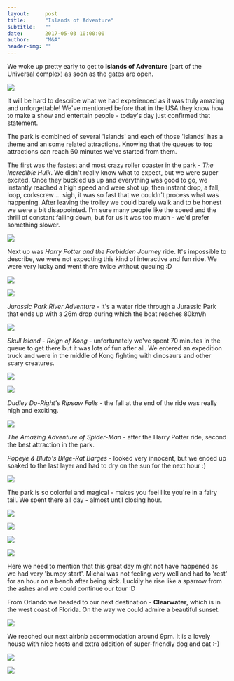 ```yaml
---
layout:     post
title:      "Islands of Adventure"
subtitle:   ""
date:       2017-05-03 10:00:00
author:     "M&A"
header-img: ""
---
```


We woke up pretty early to get to **Islands of Adventure** (part of the Universal complex) as soon as the gates are open.

![](https://lh3.googleusercontent.com/exDS0l1cTa58Qsh0cfBTUSSaOAVAJtIMclJjVpws2OWZCZbbY9TURvr4U6nVwc6Eb6mr5kF_XFrk4XnPlH_Xm9dRJEZob-ECrhZeGQuHInftmhvvADm2yuQXbDWpsfkl1cmuR36N95rErrcPPp4R-kcjxMthB9FlrPQ7gaJDLvSM3uA2NEZJqLZgbKjmnqdYEe-I2Xxm7EzlrpgK1QLLk7RxINSkWt_Jhb00LxAwA5WpRaZUeej3mNcsjTsk30BupY4ZcqBHZ3f8IfvmHbaA9LtSLRkU6SS5sS_OU_nd3k-g-8DKy_z_2Mqt-IOScukVvTHjxTJaTBtb8hXA0YIdKUNZGCdtCleqJYjmkn_1jA4sBkqiOO0vt6Wh7IfWbpO18sGYvX74st0bEgAiryCuEu316JXuL41-NT9Qifx_NqJGPknx0R5cvp5N8jCFN2ku_jzdEssK4sthTaBY8tMRmQ2qzLWgMRtMGa0a6s_9Iia12mJXRYxub1qGHFPOCZ0uWeKnm-fIUt9dSBL4eR8lYhgA1tuBPKKXmZq5y1fyqLe6lo2-mmBFWpJjXOA6ENTTdQoTAuppCO5gr5JSrpe8d8ktQH9hgppBB3tBRpdy44jId8t5qvvxMHicUUE4rKZZfBv-Ixnmwcxy-P9am4NFNKQYbgiMUgTWh40Gy6oWnpE=w1309-h736-no)

It will be hard to describe what we had experienced as it was truly amazing and unforgettable! We've mentioned before that in the USA they know how to make a show and entertain people - today's day just confirmed that statement.

The park is combined of several 'islands' and each of those 'islands' has a theme and an some related attractions. Knowing that the queues to top attractions can reach 60 minutes we've started from them.

The first was the fastest and most crazy roller coaster in the park - *The Incredible Hulk*. We didn't really know what to expect, but we were super excited. Once they buckled us up and everything was good to go, we instantly reached a high speed and were shot up, then instant drop, a fall, loop, corkscrew ... sigh, it was so fast that we couldn't process what was happening.
After leaving the trolley we could barely walk and to be honest we were a bit disappointed. I'm sure many people like the speed and the thrill of constant falling down, but for us it was too much - we'd prefer something slower.

![](https://lh3.googleusercontent.com/dTN0Xx__mN97Agpz8D89qrTGovtak1J2XK5gv9vy5G7_efAWzPjPizGJrE-J9i0i6sTo3oPNWBh_k6wHDf1h2hg2LVvDqEbOEy-znfJYl5vbHo4nVU4aGoCK3iR_w4RJFDJJM8MI2X3J5KqyJVq5XMl0rmhR266_Wp30Oim9OXf464d42KJUciTxu8h_xhA4co19ULOUjATCBYON5rIKhL-aN-WVNO9FnnMuEJWDu72RKLon3kGonSMNOR46J1lfhqZ2l9KuABjBJY3-bc_JCwlz7599-2sriGrOhF9GYGpxjKjKlixcXI48xK2DE568xxujEmfu3ZbD8LLOuuK35ONy_5XkDmt5issh9pN7X3PnfyYnB2AREbGcoKsNSNsfMvzhbkS1x2XVWe6IaGV2hUDACrdmSrxb15rAMRyLErS9nSYW_XiPEvcWzO3asAz3cJs54YfvaqkZRV0a24UQW-vZt0PfT_KH6OhetS7SQ2DbLArzdSRoAfSX4I6yLvZrCiGb3_7sgX526vLN2sDcncnwr2vLZCZbrMdOtMuFTHG3xwPFRRUzFUYbBpjNhtOB0t_5vvhYi1g4ORFcqSyQNlfz5M9VkF2NixOfzt51mtusz0zysQUhLFxPtg9USMgHcmf0_4Q4gIMPVXBWZLRwBYMDtpwQAnI1Sviw0JpVLPQ=w1309-h736-no)

Next up was *Harry Potter and the Forbidden Journey* ride. It's impossible to describe, we were not expecting this kind of interactive and fun ride. We were very lucky and went there twice without queuing :D

![](https://lh3.googleusercontent.com/3ViM_gtpsE2WIuXlC9obnVel6CoefMwQrS0Z_hjD876pcvsSVJq-dDDWteDVOKu-XtmAlkLrBCMnRn7B7gLYiZV1MT-AxCQEFkCono4eQSF1rcnlfVUgwoCot303G3w36vdKuYU-jeecYrxrFQBJEjJz5PkLt4XJ26KEyeqL1wGUHrS_Jbo7fzgb6sQEIl6CTmsGBe7pXnTEJGcXcai4yKwgx2aAGip57z0nyq3Tp5g-TpcD6FLlQLfy1KFXgCIKZ52mJrPACZY_L1a42bYmBBEGV3GpnC5-EThE8mvbGQ3q0Hv6SUVc_SLu3Xh0cKbPqkXLcPaN9C7FUC1MKZ3-I_CAek0_Rkba1DB-6gG2IZZg1EWjZBjS3Lv4aUcozwjJlJK6uVbgavAingfQ4ho2-EDBz81QH0CnTGTuoPEnnR7S19XXC032DknQHjSUZmQQV6DK5ACmm_5vdzzJeezj4rX88ixcBRcBbo5Vq5YBucpVQrcNyKnNfw1QiIWY17QRlAdXLJGH8qO4Fhk8qM3UeKeVsxEbIPc8tNaOK74vpo532aCzRTv8S4_iEcq7mw2rzTwsQ03Av5YbQ34PS1AIaeYz6WqW3mZQ-qbwghIbeRhKx77JZ8ifOrC3N22yKEYHKt2r3MGZNrkEjdLlCEDcFXOIMfOhEBUZ0eh8gSpsk9M=w1309-h736-no)

![](https://lh3.googleusercontent.com/Rq9MT-UXrmRflvlIUzBNo_bcP1PLMGcYAAC6mUht1QrpV5NDBeldaZ2qpuH0NUILNj167oGglRH7RFpHjgvV_O7koR1w-c6OexiOn1o6COhSCiGW6cH6eIctyj3vfB5BSMkTY-4YA7spKc8BP6WaSH05A4hGZnA8R888i2suWxJUSGGxKeaMU6OwVfy7L2Vor70_5_ea3h6J8iHoAe_8ChNDnxYciohSlKb26S-o9_EvP1_aq6bb6fVCs2HKJ4zKpRrywieBkVXLJOL3v_fmynQ1ErQpdXSe-vhD1jF3vFW30an989K939fQ0WEOnYguPCT7om2ppWy51Ki4v76c2QQmwfISIhXZ7GSAJL4ZdK4zV324sJ_R5ZBN0KBl4Cti94NP901HrjJdt3EzeYYKcXCPAazNDNcphuZwoQpP4lU_wdZlnluOYuHWltyvDf2zn_Fg7-sr0RIbM73No3r5ONzAFdVxVZms4NjyU3-hoksbAVMQpiNE5lUVh9IwxCUryIm628lx8nkSYh68Ut_K-j3iN0-MSAIwhfQWgAKr_V5M0CUI3w8dyr1wigfHfOWli9sHQa0_4zmduO1l54NDyxN2J7f3G7ky1_aZ7wP3Y-Exb9rnAj4LxpimUWL4NQ6eN07KShm0esWdv1kYNVjJFeqcPNLv0JtKUw_sPdWFjsg=w1309-h736-no)

*Jurassic Park River Adventure* - it's a water ride through a Jurassic Park that ends up with a 26m drop during which the boat reaches 80km/h

![](https://lh3.googleusercontent.com/-Id3KzGfipIBE5xQyYHnaCDGgmEpqLMz_babXKxz7N87bonqRVCebd_qAx5V1zpdNM0Fzlqz36rEmZJGF4km51ctuIxEE4NbYynUqutjwkmxCDB3wvGYkSdqaaDTbzdGnHzWjPrVN8niLQxJ6GQSZZwA4yUoM0IcnmI2HrvECCIoCBvVlhqmW_fY8OroZJlL5xFU4df0p8CwDksiPSDN2ceDB_GA88WyLlm2MAKZotlFmSw5OpLSgj5rndnA78iebQgmUaQKtxTwjQEdKWrQt7CgD7OCn2ghUhEMx5RAWT2NqsyrCjRms-fDiI3SobJJ75Ysfd8XXOh3imZ8YZElCNMGj2r27iSOEiMhgFc7JaWVrjFuNEJKh0DRX-K8GTIpE1dXd23SWcZqjmlWVpGw-lk3zHlmlImUU7l29uq-GYq1h8kFoLUZqUs4V3CD5-yhgdtxW7Oh8Cm81VpxnkmnbnBPeqfR6vy__20cMb_Ar5iN4rPurlIUBR5ZZcu63p_CTr5aTYoiTVVjXQiRwAQnT9xoKN4py_UjqXZRXg9ENsOt_zdNKoL89WMEAxVeSvtH4-JVGmOmNgJrlUZablae-0wvJGshTIAJDxXpOy-N5-uTZKqNBoLuCNymHGt4A-TzOu0uqQq56NgcymfiW7UZ3wut_y26Qm9u-HKmv0qcK68=w1309-h736-no)

*Skull Island - Reign of Kong*  - unfortunately we've spent 70 minutes in the queue to get there but it was lots of fun after all. We entered an expedition truck and were in the middle of Kong fighting with dinosaurs and other scary creatures.

![](https://lh3.googleusercontent.com/7zqzNWEB1hlUa5ygh1wpjge5UQbFwvSebFoPzRUFpTRrnqI0RDvw8kxtCnCrXXMfonVE08QbsZ5lTu5LQuQCB8I5tQ1UBJ5Xw3GK2TI1ZfnTIuRKM4N7Y7Z5wACx7HFj0pwcNyyMdqEss_eDaJHMWHoR4qiRMMV9bH2GHzqYNWcLaEgsiS_yOPAjq58Mj9d-7NEizFnCYWQE0_EMk8FPSKBMlWeRHrHx62f76HnUZWMVwiY0Ua3QWqeYbhMgNwEk6A6P3cCRP6fL0bpOkopxCud2S9H9IQOL6Th06U8-yTWdtDtCIIPLKNGM0bGUgHAMCmZ1-ElRdWj7WetKEgXv2owrtiERe6gdKSp0yrMdPIud67C2nR0WdJXxSIhT73nR8BIB2a640qwJby9qXIGqBCoopGKRYbNHYQCKitAVqlKyCsgrj2rlAiZFPzYqgLvJwCJJbJrrGarNTOhILJESG_P7nUAnBOkO_WUoZeWyiWepIN_bcRjZe6YN2Z2sxtD18V8EHwKCZ8kaa3qyO0VAEP_eHuGsRivWIQhxOsZAwzsvyxlCuad6KLSGIfPLQnXh5Rftn2owmV1V1kE4AjjCIhQdQeP9MlGDD2bKCbIaVAVn6qaJSTimiHuM9Kjxjdad92Y1BNowbCZxMbl7UHpIrIxYPKFa1GA21SwzWh55XrY=w1309-h736-no)

![](https://lh3.googleusercontent.com/dDOR0KKNnli8jM87joMMD3Dv_vL5qs8PUT5jUXwziZ42eVgpHNkkTqe1PAHfXpBbLXF34iaHtaOoKg2HkCPafpZBblIUa9_5Y4WjclD2eUO4h30ABarp13VMJo9Iu4u3eAA8VgNnV_KdOrOq4X8-cTrYOINhm07Mhg08pvT364FBvWNst7JeHSB6gLMpd7BUEN0NbVedImUgfWlTtctw9w5vnXWGAKz7hZmYSIaMIp4wqLwKIk4cZ9rRXMDUl26kPfh3j4mAq0pnTuW6eKOcUg6-_MB01SJ2tMZ-Uyfu-kYmVHPGQonoLKfohEde-CC5kOZ6dQG3-9EqCBXBFVHgmtGpiEob1iNz-1Q0s48IuK5KFvjvXzx6KmaTm074XCGPO3_FmpkK8ZsqI9SGlb3MFj9pSyNxJ2WDb7dyEWBlAOBHCLN0u-tCKZPhkSxjCml8Lu3pv2ViQcjzrP9CwdFPML9pln6wD6_p2AZczBKCzjQu8Shyxn581O2PA7Wq7kgylovNhuKmrrODeElYcjc0gMNxq9ti0BX42-ReW3L5pqwHZBb7rULd6mw07Oac_-0SN3hjOm9iJu4bDo4ucNhRe6KwkeWKyBKHdW0fiV5tEaD1_kDbkIHcp4pU_3V-6GHkxnNmVRvqAXgBypPHB0LXZFj3d5uEAHprjplOML_1c8Q=w1309-h736-no)

*Dudley Do-Right's Ripsaw Falls* - the fall at the end of the ride was really high and exciting.

![](https://lh3.googleusercontent.com/Ik-_9kCppH1jer865C_ijGhdGznWB6ixGMY1joLJgo4ckhudIwPDk_D3QmmJYLgUzNh3C9zFP6mWD8cwDsvATBuiOsYsYFoa8P7-pp8fxKMV2SIMrm1CDxgui5FExhCfxNihup94NCpCWPSqDEvh3uhP7upHAgMUYLk0b1ckZzCK-ybnd0nDlYBNK3rBJteHDxd2dxmiGG5PVcW4QBnXXz2ledRUHfevgYcXdvW9U6fmjlfvtee_QYcAvwN1tyqmd4mR4lSer8aAO7PQYMJyV3jysWk6Bq_HA9DU-Pl8U1Ga9-WmjZ8LHA37dt-B_cTnOffj8W6M-Lk4seMZCcURBX3ieLsD8UOqVANZSEgP5bTg4u6iOTlQDUdtPQWeFSKzHCzuVyQIIw_IQMKcyqy_W8brtT1Ykkyw4yvpqBb8fJMGY-Kop8Cm-WRj1IB69a_1OpTYJfgirKBBcvN3E3Y9nYabbUKMaztmBZk2R3iFYUtOIbmRmmIZQgF9EN7BkFgScaC83HE1huYncAolC7PwZWwWVlN0kEi9oVK7PfE85lNZuMMaGbPDtFJS3DlDrM4c_z-nLzPEAlgHh2ZmGQKrc4E7w2eGCuCmMDKj6--g4inwmszN7B4KIgDMCI3xELjmhKaAVDOC2qyqHzTMLAgWkgA4s7uxnegpbCAJcEsqhik=w1309-h736-no)

*The Amazing Adventure of Spider-Man* - after the Harry Potter ride, second the best attraction in the park.

*Popeye & Bluto's Bilge-Rat Barges* - looked very innocent, but we ended up soaked to the last layer and had to dry on the sun for the next hour :)

![](https://lh3.googleusercontent.com/enqAt5Z96yBdSDmzNZNp48J4QKnxMoS4VS7cXLuoxm2ANGpJP3hyH8vMmdv-9-kwZVzyQGBAoMCcw0U9NJAOFXemhgdYWY-gEA6jnWURxt35EoK_Qhphr_YuWFkuMT7PHc6w4kRiL808YlZC1TKR1hz_nHvrN3KP9YQYeBJzJEdb7DNcrV-6uX2jy-4r0Cu0Tm8L7KIXSz6OsZT7BXSpdWbWfPWwcIxRNN4DwndRKFZ6dvWYeCjVjCUOiRgXOMRJatd7Fxj4xXVNc-EEKwcM_N1Dw9ipdrFRjbRPWOP6jQIbePrwzBFuwxjpIAQGeI0MsCieXCmZmgLBqrYuy-t1HuWkDsQKRubXEAXrbGP_Ty5IxFTXZlnnVFD0_OrQPODQ2S7VXCjqFDvpA6HndxTgbTTVO3mv9tCBGl8qVpgqPAXY99_s-IDK5bbs4rsCPdOgXuxEzt1uhWZyT_OrH5Td_p29pwZ-VXNvSW7CJ_68vZSOa9yh3CU_EAu5Sk7vQGC2-hp1sT2uDlcVcPL9uM9OJQTQmI4HB-d48Qhw3ZbGP_3f2n8c_ryAeQbovX3QbTHIU3kDv__cuaVHPqd_xjapogpnRGwe-Mr_LllvoXy7gT3FMpwpH-u_yQhx6UVXq6EvJTi5G_6ZfCjqCJZI3EJ_iXOF1_bEa-h1GoE6mSdFtvQ=w1309-h736-no)

The park is so colorful and magical - makes you feel like you're in a fairy tail. We spent there all day - almost until closing hour.

![](https://lh3.googleusercontent.com/Md1y5a22m6EOL_89UnKLZV_sUtKrZ-k9ihUd5lAxdxQdB32-6IIe0To_0acl-qOaUEg1TyH86G_WXazEs1-XdWKfWlbFh9LhmSFTyLX0uIaHDeuzh5FaFnJIBMg0C1lVIKltmdkFPtVfQ4pGElsp1XfCjsjN8m3EUSKIPU00ZMqufIR8C32CAT1k5H4rP8ykl8dXrCqbGSFTkpOSbNERASxeMXMU8N4BZxdiB2efAL71E-HJb3DluWvJvtPTaqC7kldtcL5hRvSW7kKyp4IXSRek0SFlLcJ-E1kdXBeE6kO640zxvMeHYLCjRwddhjqoIxQcI_oKGIKsFd7mCaJZvLboYHru1GLO5KxyUSm0OSF_nhYxcFwxdc1JQS8-GgOlXBqF9MF6Y5_dJOuhQ85kvs1sYdIjALrM1L-agkaV3j2PJSkyklM4yMgoJ3Y7KhHjvnls4OossQJ5f8iVzcb_ES60hzN6CbCsduMzHn7V9X5Te5j9soYQG4o9wKeWdqKwsKa8o4A7DEOurkQhohMMmlQHmQvrJePMHuzdTtoPSqjn4YLfn4c_O00O3Y-jnTK8Zk_GVcDYdpCe6PmjnLJPM1dXE6HZHkgw0omJDDAkptWU0fc2RcR9y2IDKlSOHIjjUFgVxdLg37STHT9qzzOwDJgmuUCyn1l7ZC0cRHTjf7o=w1309-h736-no)

![](https://lh3.googleusercontent.com/5QnAqYKWS6Na3ypWlamjZ_fAKMV8w3EJkP33SueOQ6WbPGcR9FCJ9lRx29vIKO2Ka15adfkTDN8LXhWHbjTtMBigNVVJetFRel2VvLGdgecU7E16eb6G3kiibr3HI4AIdJuaq_trd_e92qL93Q1V6S5XLxnxylWB-hYWKUULFtMlotq4Zd5py7FGQnWoTvAskRNmu2qNa4brzys_cz2BA1LZ_kfnbLTGv1iRW6Gt2rV6ENQX1JqzVZH4uuwSagIVvZaqCw112tXATOwkwm_JH4AaCfgrE88aQyTyuuwa4vYZHNMvFNvMCzZ1L6qFmdtu1lVCBCuBK_YslRa65sTZ_NOqp-ETQoCc3xwST5Qvqxpp2Nie1NZVrswvHOrvKaF9sMhlDrITsl04o6y48TQTxohuMGcwYgYRLsTRub_sej-WmiSB7rMh4EiKlKnULy6Bsjg-xJzMEJ3FwglCcDRJeP9ueAKDcFiROBKw5LusdbDqalHli7h52eyjBOW8hfZi2QDoYMuMTytFxoNMGWc46JTKuoShWCpoOhlHDXjjB8xAKYbIF06leSfMf66rJfdAhAi9xPyKmp8gKPWpFym5r08vpJ3LPDwZ29Rv66jWMozMGf0Mv220HYvhu5p_lsM1ME_ZIfa4C9LoNJnZGH3VqL9sWhy2mzv84sDafg9UF0U=w1309-h736-no)

![](https://lh3.googleusercontent.com/hWabJrSruYtA8DwjaVNF1zaj7VEFb7WNbTdg8SKL8txDJ13PcxMEGFsxgHfDOw4PD0-cf9gvoTzIw6mUQuZKp5MIW37KytRWzQlM1nDUi7DTUjrv843bzqDNGegwakbjXk_TQtvLcPLMGnhuROLbL3u6t02ankiTDPwg8SvvqT-Y80ygJRetsCCDiaa5WMo9PERRO-Nd1k-WwZ-J7RP87lvtseITp0U7IAFqOyv6wG1zKhC4lVWfaLTCAl6kgYunn--X5N-2D-fBGqlnIzh869BuCB_wQqDVjvPTMpMw7JAgEjmM_bhPFtghEwlXLr4fPHPEiOCIchzbR2crGh6dD8b-iGb5JmHqAxz7g5uPojuSojwCe1z8k7Z44kxrAt1Fz8cN_MPyj3j-sI0B_yCH55-GUARZ-UKCz7zxnVWCjyEUUXr_h4_CvMsfg8gFNOR0lHgU3EuAPD1IIxpEtargn-HmgOcPZkHXWsehTvYDz8sZxQr_XT3wRBJ_2NSP16eSZUBrsxefm41MCt2WRSgpmfp49i--GwLndC8rbkhXy_765MNKcYY_9gv8CAliAlY2BWvYfnKsKUQpNmbetXmz59I_gYj7vHb4s8Vefgvw0GST9xxGF3c79pUsmCo39nbWacAU2bxwuxhvJ8_M_fZal7xGMY38IXSzIvpspK0VqxM=w1309-h736-no)

![](https://lh3.googleusercontent.com/6Vdb7BPt_kShXkVC6hAd19AWE5izXDkCj9DGBTTNLd5u66PjotCmHLu5yTOS-Sb9dKUe9uvjt6XIOdVrRiSSTyL6Jgt3W1r9IcxgaS7f8yC-ejbJWqlDvfREbv19xkeiiyCa5ufpozhKLmplLyRuJprXxZxahUobc8soI59coqub1jDBIhxuz5Vf5XXKOwhOLZ16sNcVYf1PAHxGif-osjnrtKnSfr86jzUth5_7G7BRpW80QyBWPngMkiB0kvTkJLg8UlTjO259dUFtJxUJj7u6GhbcO5KvX0g7jMP0voESSh64SxQOYAlcf55vPEDmWC-Q1B_UoDDgaG7fyQduio0VIzeRuQA1TEe5HAv7QpDd1ox9XGVRyF8uSnLrGS7Avrd1cYyiBGl_8b_PTLNarIt6-kRS9FjkEgca6pruhzv4uzafy03MGFWABfcl7Is4x77Y25Fy461WmHo-eCoLU2iYobeRU4mjBFadDaWG4zruwn5Crc6tyw0Vyq5o_ba7PM-_MRx85j_LLWwlZ--xFB6uQQZBC_uhODnBNOjcA1DYnFGXlwMG-HJm1qvbDcorDXkh3Slyc3mkHBh1rkYw0RctXPYoSi2d7uNKDgsn6JnEPmJ7ETxm3PSXeLL5IzkJ1o4qzFhkHmURmg-k3tS1Ia3hODkk3WCSmvQktinkHBI=w1309-h736-no)

Here we need to mention that this great day might not have happened as we had very 'bumpy start'. Michal was not feeling very well and had to 'rest' for an hour on a bench after being sick. Luckily he rise like a sparrow from the ashes and we could continue our tour :D

From Orlando we headed to our next destination - **Clearwater**, which is in the west coast of Florida. On the way we could admire a beautiful sunset.

![](https://lh3.googleusercontent.com/ifIlJUtt1AsI5JQFWTeQGT4A9ZWYUeSDBi1q0-WhSgAb9YTjiYi1jW9Co7p57t15S-nayRy4Ld7NA-Mm1zT-R4KzpUF9BvMrmEmE2wbmySnTLH_xqfkhk-LCyHAvEzC5ETt0MWmjs-WO8Kg-snvGNOiNPBBHhW9Oez13zhBXgotXXWi0Nye89g5-MIHyYmEBWXpI7jOhAO461iBIll6D3zFbFBzqPTrRbUUlGXFDtSq4wbdpCOhs7D-MCjCAuFSJz6WLh-v5ika3_uqf84sD9L8EYIp0gTR45Ynt8gQ-ynXGE0REzSuUqShsc2QO6A0CP23mpuQysrqwNJp4Lpa7GhQm7oAzuAR2LOM9C3WH__J8uiODgtz_9uC9T6GH8YFSCESw-mCCtlploGZJWx5_FprJSeAUbdTT-wI7ufcrBPy3eCjGqCi2s34Sl4iIRcHz9FwGdRrMYmB0tcB3GZ56KCrDBNxALxbRKB5-Er-byiomiU6kpt8pFg0eCJTbnU20igUUGYRKCkScY3N1QpurBbwTR9fZ6cvi95NxxV4HCqGxp5PVqnzTk9MRX0qmOUKl66ddiZu9Ojv1pD0ludlH9xNDCBon3xX03WK0u9sGqKErby_y1LSKqc4bgG3_BJXmB7DCAbFJEgX9F6tm-ybmnjbCdVwdVuMPjCtfodt9G3k=w1309-h736-no)

We reached our next airbnb accommodation around 9pm. It is a lovely house with nice hosts and extra addition of super-friendly dog and cat :-)

![](https://lh3.googleusercontent.com/grOtK6pX_g2bF0xRrhHz5kQzCBUgp1PfNtauOZAxCFbRZdIYaLvZC_8c5fzf_VWZ4JZG4Djw5faNefIZ4Bj7f2d0hA02mWx4Nuv1OCrfHHH4RVjSY0BYunmm2xH74HVZu6E0TU0oY79Rnhk0nlfh1mEhYqPRFrtZqycyNALyZ3iRkDd2od_enGsHh-SoyeOfnrL1Ho3-oHiwYdY1JDsJrBY3RwIzyTm3TGEwD6eN-5s6miLgi3b-Y0vupvCRq3Q0Nb8Lpkr6BrCPgC6AGwDNfBExP9sIv4po-JhlvQ4eLlqKlJerLyViuym4Gqjyfo-ZR573SvNJ6gaPxUj6VXeobG3plHVFyWJstQnbvft73Doc3w4bWttgAJxeMgfr0_z46y3Jn9xmV9w963YEQCGi7qDWdG2OeA7X1ZJfeK-K_I2Vh9zrzjfApwppMfJrTK405K1fK53EjPj00FcSOh89Fhm8YuiCLNkOz1NPZxKCqUbzpxV89NVQFglVrkffRdMtiOY89UPh9uoQHtY0ufRoW5WZXanxijX6TIhQtKThiZtE0D0rvtg5CJl9-esa7bLBeSw8x2--V1RviLBIzU23QvJZb4YLTMHkJP-ZfvDKWypf6IBI_0v95iy7CbhrdkHZVE3yR6ncuKP2anlIEvENJKCSfTSD4NN2N2h9mj35PpM=w414-h736-no)

![](https://lh3.googleusercontent.com/SyIp-RKNR2yqhBjGC8trf5UTakj3UJ0wNatOkGgdVpOQ7qaj9WwZJHMlByYlPJ-tMpfBYmnLpqXwyYvdut8a8YiOjjDaiqMUYotb9f22IJPV0cy-UJT1dXxdecJ5wiVogq6SN0bHsQGs0tGa-Egn4zs5ztH2kSAmUCwKBk95LUvMZFhh4TsAUbrXsRWsXUQDPGvfRySvNAXLl_gnsvqzifAMko5yRluYms5t9PYhBhMsnG9vEG6j0K9GF6tnpaEcso4-eH2YnWhBB-bxtKAry3dXcVjFB_jmOxOxxIlKpaNdWeJi_lba4AXGlqdvG8zbKsoIXcbpK2wmHUIxZNwnjhRcKpcIVqSfaxWXUaZ_zKCmfcWPWy3DYWj8gzo2gjPxwaFifhx9-1oZhgx_73HbFA1nWSYDQQzGKkGFqtVH5ITa7RwMN63HlsRKh-npGCX0bhrWfTt-ot-DuELX1OmGt0U86OsO48YIcsGngdnvIRHOIDSb9ZdhpXE0HAYeJTfHYRWmA8LTAnjrEJcPtnoqUafQrZR0LnVza0aWUcpxGNZknk_qGSp0mKRgZ0JicgRwOsQjUUJYlFkv8jai_WsXguP3eTB9hBQZ39bUMvlPhAbSMFHVPrud=w439-h780-no)
